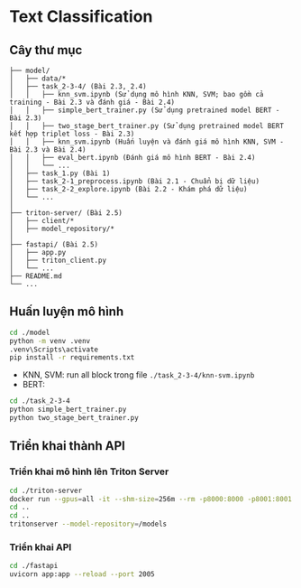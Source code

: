 # Text Classification

## Cây thư mục
```
├── model/
│   ├── data/*
│   ├── task_2-3-4/ (Bài 2.3, 2.4)
│   │   ├── knn_svm.ipynb (Sử dụng mô hình KNN, SVM; bao gồm cả training - Bài 2.3 và đánh giá - Bài 2.4)
│   │   ├── simple_bert_trainer.py (Sử dụng pretrained model BERT - Bài 2.3)
│   │   ├── two_stage_bert_trainer.py (Sử dụng pretrained model BERT kết hợp triplet loss - Bài 2.3)
│   │   ├── knn_svm.ipynb (Huấn luyện và đánh giá mô hình KNN, SVM - Bài 2.3 và Bài 2.4)
│   │   ├── eval_bert.ipynb (Đánh giá mô hình BERT - Bài 2.4)
│   │   └── ...
│   ├── task_1.py (Bài 1)
│   ├── task_2-1_preprocess.ipynb (Bài 2.1 - Chuẩn bị dữ liệu)
│   ├── task_2-2_explore.ipynb (Bài 2.2 - Khám phá dữ liệu)
│   └── ...
│
├── triton-server/ (Bài 2.5)
│   ├── client/*
│   ├── model_repository/*
│
├── fastapi/ (Bài 2.5)
│   ├── app.py
│   ├── triton_client.py
│   └── ...
├── README.md
└── ...
```
## Huấn luyện mô hình
```bash
cd ./model
python -m venv .venv
.venv\Scripts\activate
pip install -r requirements.txt
```
* KNN, SVM: run all block trong file `./task_2-3-4/knn-svm.ipynb`
* BERT:
```bash
cd ./task_2-3-4
python simple_bert_trainer.py
python two_stage_bert_trainer.py
```
## Triển khai thành API

### Triển khai mô hình lên Triton Server
```bash
cd ./triton-server
docker run --gpus=all -it --shm-size=256m --rm -p8000:8000 -p8001:8001 -p8002:8002 -v ${pwd}/model_repository:/models anhnh2002/tritonserver:v1
cd ..
cd ..
tritonserver --model-repository=/models
```

### Triển khai API
```bash
cd ./fastapi
uvicorn app:app --reload --port 2005
```
